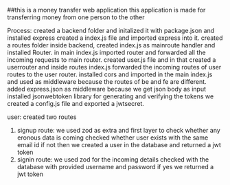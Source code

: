 ##this is a money transfer web application 
this application is made for transferring money from one person to the other 


Process:
created a backend folder and initalized it with package.json and installed express
created a index.js file and imported express into it.
created a routes folder inside backend, created index.js as mainroute handler and installed Router.
in main index.js imported router and forwarded all the incoming requests to main router.
created user.js file and in that created a userrouter and inside routes index.js forwarded the incoming routes of      user routes to the user router.
installed cors and imported in the main index.js and used as middleware because the routes of be and fe are different.
added express.json as middleware because we get json body as input 
installed jsonwebtoken library for generating and verifying the tokens
we created a config.js file and exported a jwtsecret.

user:
created two routes 
1. signup route: we used zod as extra and first layer to check whether any eronous data is coming
    checked whether user exists with the same email id
    if not then we created a user in the database and returned a jwt token
2. signin route: we used zod for the incoming details
    checked with the database with provided username and password
    if yes we returned a jwt token

